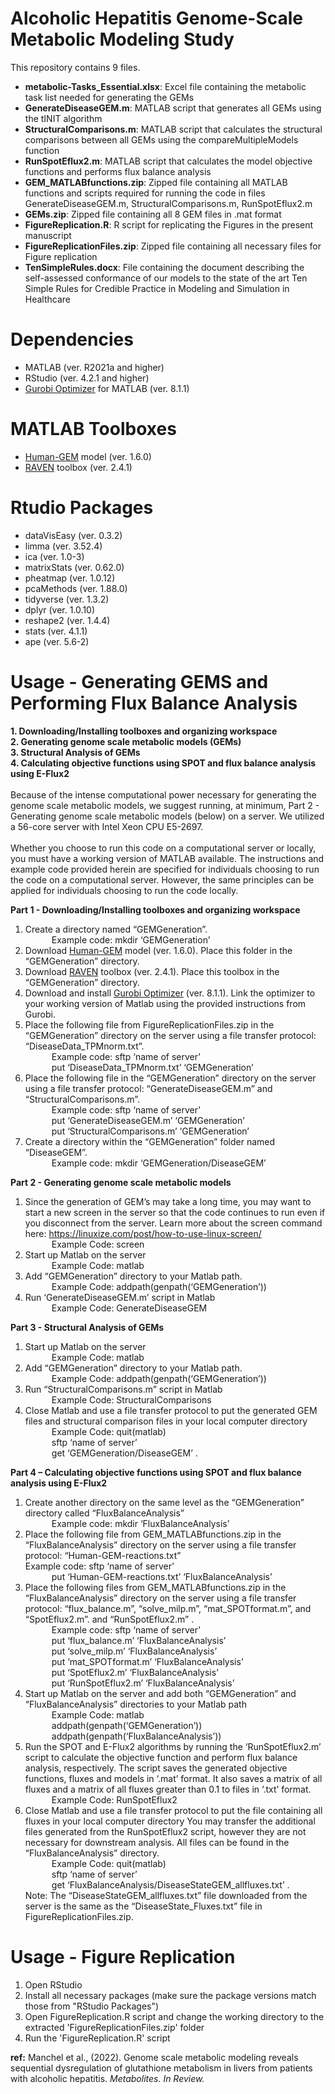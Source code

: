 # Alcoholic Hepatitis Genome-Scale Metabolic Modeling Study

This repository contains 9 files.
- **metabolic-Tasks_Essential.xlsx**: Excel file containing the metabolic task list needed for generating the GEMs
- **GenerateDiseaseGEM.m**: MATLAB script that generates all GEMs using the tINIT algorithm
- **StructuralComparisons.m**: MATLAB script that calculates the structural comparisons between all GEMs using the compareMultipleModels function
- **RunSpotEflux2.m**: MATLAB script that calculates the model objective functions and performs flux balance analysis
- **GEM_MATLABfunctions.zip**: Zipped file containing all MATLAB functions and scripts required for running the code in files GenerateDiseaseGEM.m, StructuralComparisons.m, RunSpotEflux2.m
- **GEMs.zip**: Zipped file containing all 8 GEM files in .mat format
- **FigureReplication.R**: R script for replicating the Figures in the present manuscript
- **FigureReplicationFiles.zip**: Zipped file containing all necessary files for Figure replication
- **TenSimpleRules.docx**: File containing the document describing the self-assessed conformance of our models to the state of the art Ten Simple Rules for Credible Practice in Modeling and Simulation in Healthcare

# Dependencies
- MATLAB (ver. R2021a and higher)
- RStudio (ver. 4.2.1 and higher)
- [Gurobi Optimizer](https://www.gurobi.com/downloads/gurobi-optimizer-eula/) for MATLAB (ver. 8.1.1)

# MATLAB Toolboxes
- [Human-GEM](https://github.com/SysBioChalmers/Human-GEM) model (ver. 1.6.0)
- [RAVEN](https://github.com/SysBioChalmers/RAVEN) toolbox (ver. 2.4.1)

# Rtudio Packages
- dataVisEasy (ver. 0.3.2)
- limma (ver. 3.52.4)
- ica (ver. 1.0-3)
- matrixStats (ver. 0.62.0)
- pheatmap (ver. 1.0.12)
- pcaMethods (ver. 1.88.0)
- tidyverse (ver. 1.3.2)
- dplyr (ver. 1.0.10)
- reshape2 (ver. 1.4.4)
- stats (ver. 4.1.1)
- ape (ver. 5.6-2)

# Usage - Generating GEMS and Performing Flux Balance Analysis
**1. Downloading/Installing toolboxes and organizing workspace**  
**2. Generating genome scale metabolic models (GEMs)**  
**3. Structural Analysis of GEMs**  
**4. Calculating objective functions using SPOT and flux balance analysis using E-Flux2**    
\
Because of the intense computational power necessary for generating the genome scale metabolic models, we suggest running, at minimum, Part 2 - Generating genome scale metabolic models (below) on a server. We utilized a 56-core server with Intel Xeon CPU E5-2697.
\
\
Whether you choose to run this code on a computational server or locally, you must have a working version of MATLAB available. The instructions and example code provided herein are specified for individuals choosing to run the code on a computational server. However, the same principles can be applied for individuals choosing to run the code locally.

**Part 1 - Downloading/Installing toolboxes and organizing workspace**
1. Create a directory named “GEMGeneration”.  
	&emsp;&emsp;&emsp;Example code: mkdir ‘GEMGeneration’
3. Download [Human-GEM](https://github.com/SysBioChalmers/Human-GEM) model (ver. 1.6.0). Place this folder in the “GEMGeneration” directory.  
4. Download [RAVEN](https://github.com/SysBioChalmers/RAVEN) toolbox (ver. 2.4.1). Place this toolbox in the “GEMGeneration” directory.  
5. Download and install [Gurobi Optimizer](https://www.gurobi.com/downloads/gurobi-optimizer-eula/) (ver. 8.1.1). Link the optimizer to your working version of Matlab using the provided instructions from Gurobi.  
6. Place the following file from FigureReplicationFiles.zip in the “GEMGeneration” directory on the server using a file transfer protocol: “DiseaseData_TPMnorm.txt”.  
	&emsp;&emsp;&emsp;Example code: sftp ‘name of server’  
	&emsp;&emsp;&emsp;put ‘DiseaseData_TPMnorm.txt’ ‘GEMGeneration’  
7. Place the following file in the “GEMGeneration” directory on the server using a file transfer protocol: “GenerateDiseaseGEM.m” and “StructuralComparisons.m”.  
	&emsp;&emsp;&emsp;Example code: sftp ‘name of server’  
	&emsp;&emsp;&emsp;put ‘GenerateDiseaseGEM.m’ ‘GEMGeneration’  
	&emsp;&emsp;&emsp;put ‘StructuralComparisons.m’ ‘GEMGeneration’  
8. Create a directory within the “GEMGeneration” folder named “DiseaseGEM”.  
	&emsp;&emsp;&emsp;Example code: mkdir ‘GEMGeneration/DiseaseGEM’  

**Part 2 - Generating genome scale metabolic models**
1. Since the generation of GEM’s may take a long time, you may want to start a new screen in the server so that the code continues to run even if you disconnect from the server. Learn more about the screen command here: https://linuxize.com/post/how-to-use-linux-screen/   
    &emsp;&emsp;&emsp;Example Code: screen  
2. Start up Matlab on the server  
   &emsp;&emsp;&emsp;Example Code: matlab  
3. Add “GEMGeneration” directory to your Matlab path.  
   &emsp;&emsp;&emsp;Example Code: addpath(genpath(‘GEMGeneration’))  
4. Run ‘GenerateDiseaseGEM.m’ script in Matlab  
    &emsp;&emsp;&emsp;Example Code: GenerateDiseaseGEM  

**Part 3 - Structural Analysis of GEMs**
1. Start up Matlab on the server  
    &emsp;&emsp;&emsp;Example Code: matlab  
2. Add “GEMGeneration” directory to your Matlab path.  
    &emsp;&emsp;&emsp;Example Code: addpath(genpath(‘GEMGeneration’))  
3. Run “StructuralComparisons.m” script in Matlab  
    &emsp;&emsp;&emsp;Example Code: StructuralComparisons  
4. Close Matlab and use a file transfer protocol to put the generated GEM files and structural comparison files in your local computer directory  
   &emsp;&emsp;&emsp;Example Code: quit(matlab)  
   &emsp;&emsp;&emsp;sftp ‘name of server’  
   &emsp;&emsp;&emsp;get ‘GEMGeneration/DiseaseGEM’ .  

**Part 4 – Calculating objective functions using SPOT and flux balance analysis using E-Flux2**
1. Create another directory on the same level as the “GEMGeneration” directory called “FluxBalanceAnalysis”  
     &emsp;&emsp;&emsp;Example code: mkdir ‘FluxBalanceAnalysis’  
2. Place the following file from GEM_MATLABfunctions.zip in the “FluxBalanceAnalysis” directory on the server using a file transfer protocol: “Human-GEM-reactions.txt”  
    Example code: sftp ‘name of server’  
	 &emsp;&emsp;&emsp;put ‘Human-GEM-reactions.txt’ ‘FluxBalanceAnalysis’  
3. Place the following files from GEM_MATLABfunctions.zip in the “FluxBalanceAnalysis” directory on the server using a file transfer protocol: “flux_balance.m”, “solve_milp.m”, “mat_SPOTformat.m”, and “SpotEflux2.m”. and “RunSpotEflux2.m” .  
   	 &emsp;&emsp;&emsp;Example code: sftp ‘name of server’  
	 &emsp;&emsp;&emsp;put ‘flux_balance.m’ ‘FluxBalanceAnalysis’  
 	 &emsp;&emsp;&emsp;put ‘solve_milp.m’ ‘FluxBalanceAnalysis’  
	 &emsp;&emsp;&emsp;put ‘mat_SPOTformat.m’ ‘FluxBalanceAnalysis’  
	 &emsp;&emsp;&emsp;put ‘SpotEflux2.m’ ‘FluxBalanceAnalysis’  
	 &emsp;&emsp;&emsp;put ‘RunSpotEflux2.m’ ‘FluxBalanceAnalysis’  
4. Start up Matlab on the server and add both “GEMGeneration” and “FluxBalanceAnalysis” directories to your Matlab path  
         &emsp;&emsp;&emsp;Example Code: matlab  
	 &emsp;&emsp;&emsp;addpath(genpath(‘GEMGeneration’))  
	 &emsp;&emsp;&emsp;addpath(genpath(‘FluxBalanceAnalysis’))  
5. Run the SPOT and E-Flux2 algorithms by running the ‘RunSpotEflux2.m’ script to calculate the objective function and perform flux balance analysis, respectively. The script saves the generated objective functions, fluxes and models in ‘.mat’ format. It also saves a matrix of all fluxes and a matrix of all fluxes greater than 0.1 to files in ‘.txt’ format.  
     &emsp;&emsp;&emsp;Example Code: RunSpotEflux2  
6. Close Matlab and use a file transfer protocol to put the file containing all fluxes in your local computer directory You may transfer the additional files generated from the RunSpotEflux2 script, however they are not necessary for downstream analysis. All files can be found in the “FluxBalanceAnalysis” directory.  
   &emsp;&emsp;&emsp;Example Code: quit(matlab)  
   &emsp;&emsp;&emsp;sftp ‘name of server’  
   &emsp;&emsp;&emsp;get ‘FluxBalanceAnalysis/DiseaseStateGEM_allfluxes.txt’ .  
Note: The “DiseaseStateGEM_allfluxes.txt” file downloaded from the server is the same as the “DiseaseState_Fluxes.txt” file in FigureReplicationFiles.zip.  

# Usage - Figure Replication
1. Open RStudio
2. Install all necessary packages (make sure the package versions match those from "RStudio Packages")
3. Open FigureReplication.R script and change the working directory to the extracted 'FigureReplicationFiles.zip' folder
4. Run the 'FigureReplication.R' script

**ref:** Manchel et al., (2022). Genome scale metabolic modeling reveals sequential dysregulation of glutathione metabolism in livers from patients with alcoholic hepatitis. *Metabolites. In Review.*

